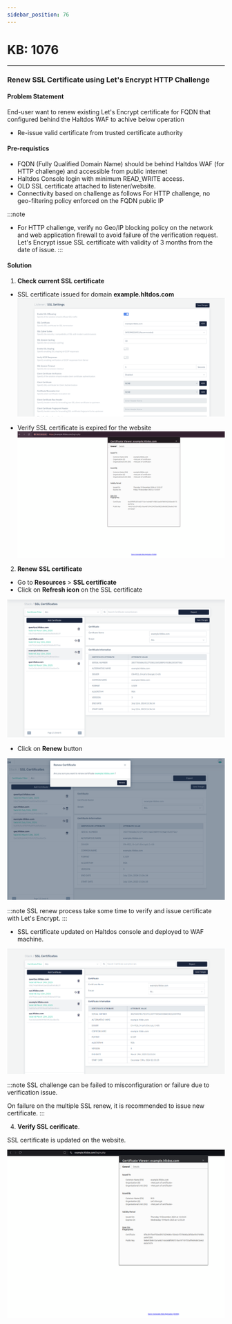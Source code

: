 ```yaml
---
sidebar_position: 76
---
```


# KB: 1076

---

### **Renew SSL Certificate using Let's Encrypt HTTP Challenge**

#### **Problem Statement**

End-user want to renew existing Let's Encrypt certificate for FQDN that configured behind the Haltdos WAF to achive below operation

- Re-issue valid certificate from trusted certificate authority

#### **Pre-requistics**

- FQDN (Fully Qualified Domain Name) should be behind Haltdos WAF (for HTTP challenge) and accessible from public internet
- Haltdos Console login with minimum READ_WRITE access.
- OLD SSL certificate attached to listener/website.
- Connectivity based on challenge as follows
    For HTTP challenge, no geo-filtering policy enforced on the FQDN public IP

:::note
- For HTTP challenge, verify no Geo/IP blocking policy on the network and web application firewall to avoid failure of the verification request.
    Let's Encrypt issue SSL certificate with validity of 3 months from the date of issue.
:::

#### **Solution**

1. **Check current SSL certificate**

- SSL certificate issued for domain **example.hltdos.com**
![ssl-settings](/img/waf/v8/kb/app-verify.png)

* Verify SSL certificate is expired for the website 
![ssl-expiry-browser](/img/waf/v8/kb/verify-expiry.png)

2. **Renew SSL certificate**

- Go to **Resources** > **SSL certificate**
- Click on **Refresh icon** on the SSL certificate

![kb-1009](/img/waf/v8/kb/renew-icon.png)

- Click on **Renew** button

![kb-1009](/img/waf/v8/kb/renew-modal.png)

:::note
SSL renew process take some time to verify and issue certificate with Let's Encrypt.
:::

- SSL certificate updated on Haltdos console and deployed to WAF machine.

![kb-1009](/img/waf/v8/kb/verify-renew.png)

:::note
SSL challenge can be failed to misconfiguration or failure due to verification issue.

On failure on the multiple SSL renew, it is recommended to issue new certificate.
:::

4. **Verify SSL cerificate**.  
  
SSL certificate is updated on the website.

![kb-1009](/img/waf/v8/kb/verify-application.png)
